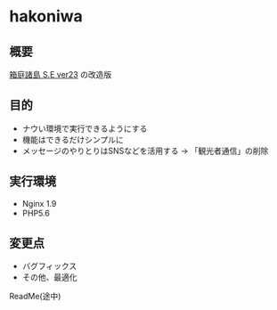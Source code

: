 # hakoniwa
## 概要
[箱庭諸島 S.E ver23](http://hakoniwa.symphonic-net.com/) の改造版

## 目的
* ナウい環境で実行できるようにする
* 機能はできるだけシンプルに
 * メッセージのやりとりはSNSなどを活用する → 「観光者通信」の削除

## 実行環境
* Nginx 1.9
* PHP5.6

## 変更点
* バグフィックス
* その他、最適化

ReadMe(途中)
